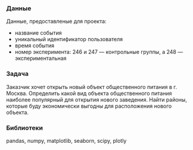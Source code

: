 
### Данные
Данные, предоставленые для проекта:
- название события
- уникальный идентификатор пользователя
- время события
- номер эксперимента: 246 и 247 — контрольные группы, а 248 — экспериментальная

### Задача
Заказчик хочет открыть новый объект общественного питания в г. Москва. Определить какой вид объекта общественного питания наиболее популярный для открытия нового заведения. Найти районы, которые буду экономически выгодны для расположения нового объекта.

### Библиотеки
pandas, numpy, matplotlib, seaborn, scipy, plotly



